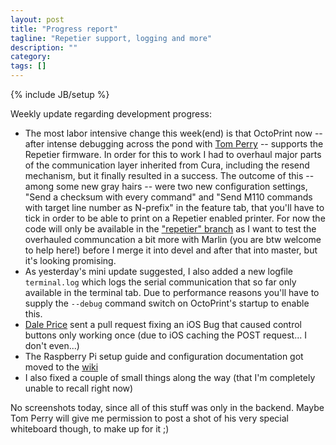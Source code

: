 ```yaml
---
layout: post
title: "Progress report"
tagline: "Repetier support, logging and more"
description: ""
category: 
tags: []
---
```

{% include JB/setup %}

Weekly update regarding development progress:

* The most labor intensive change this week(end) is that OctoPrint now -- after intense debugging across the pond with
  [Tom Perry](https://github.com/daftscience) -- supports the Repetier firmware. In order for this to work I had to overhaul major parts of the communication
  layer inherited from Cura, including the resend mechanism, but it finally resulted in a success. The outcome of
  this -- among some new gray hairs -- were two new configuration settings,
  "Send a checksum with every command" and "Send M110 commands with target line number as N-prefix" in the feature tab,
  that you'll have to tick in order to be able to print on a Repetier enabled printer.
  For now the code will only be available in the ["repetier" branch](https://github.com/foosel/OctoPrint/tree/repetier)
  as I want to test the overhauled communcation a bit more with Marlin (you are btw welcome to help here!) before I
  merge it into devel and after that into master, but it's looking promising.
* As yesterday's mini update suggested, I also added a new logfile `terminal.log` which logs the serial communication
  that so far only available in the terminal tab. Due to performance reasons you'll have to supply the `--debug` command
  switch on OctoPrint's startup to enable this.
* [Dale Price](https://github.com/daprice) sent a pull request fixing an iOS Bug that caused control buttons only working
  once (due to iOS caching the POST request... I don't even...)
* The Raspberry Pi setup guide and configuration documentation got moved to the [wiki](https://github.com/foosel/OctoPrint/wiki)
* I also fixed a couple of small things along the way (that I'm completely unable to recall right now)

No screenshots today, since all of this stuff was only in the backend. Maybe Tom Perry will give me permission to post
a shot of his very special whiteboard though, to make up for it ;)